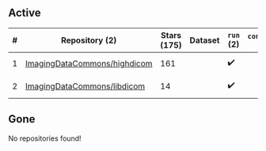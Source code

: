 ## Active
| # | Repository (2) | Stars (175) | Dataset | `run` (2) | `containers-run` | Last Modified |
| --- | --- | --- | --- | --- | --- | --- |
| 1 | [ImagingDataCommons/highdicom](https://github.com/ImagingDataCommons/highdicom) | 161 |  | :heavy_check_mark: |  | 2024-06-20 02:12:40+00:00 |
| 2 | [ImagingDataCommons/libdicom](https://github.com/ImagingDataCommons/libdicom) | 14 |  | :heavy_check_mark: |  | 2024-05-20 22:01:12+00:00 |

## Gone
No repositories found!
